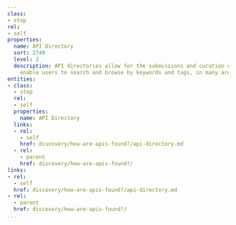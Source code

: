 ```yaml
---
class:
- stop
rel:
- self
properties:
  name: API Directory
  sort: 2749
  level: 2
  description: API directories allow for the submissions and curation of APIs, then
    enable users to search and browse by keywords and tags, in many areas.
entities:
- class:
  - stop
  rel:
  - self
  properties:
    name: API Directory
  links:
  - rel:
    - self
    href: discovery/how-are-apis-found?/api-directory.md
  - rel:
    - parent
    href: discovery/how-are-apis-found?/
links:
- rel:
  - self
  href: discovery/how-are-apis-found?/api-directory.md
- rel:
  - parent
  href: discovery/how-are-apis-found?/
...
```

